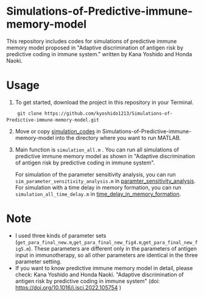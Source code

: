 # Simulations-of-Predictive-immune-memory-model
This repository includes codes for simulations of predictive immune memory model proposed in "Adaptive discrimination of antigen risk by predictive coding in immune system." written by Kana Yoshido and Honda Naoki.


# Usage
1. To get started, download the project in this repository in your Terminal.

```
    git clone https://github.com/kyoshido1213/Simulations-of-Predictive-immune-memory-model.git　　　　
```

2. Move or copy [simulation_codes](simulation_codes) in Simulations-of-Predictive-immune-memory-model into the directory where you want to run MATLAB.

3. Main function is `simulation_all.m` . You can run all simulations of predictive immune memory model as shown in "Adaptive discrimination of antigen risk by predictive coding in immune system".

   For simulation of the parameter sensitivity analysis, you can run `sim_parameter_sensitivity_analysis.m` in [paramter_sensitivity_analysis](paramter_sensitivity_analysis).
   For simulation with a time delay in memory formation, you can run `simulation_all_time_delay.m` in [time_delay_in_memory_formation](time_delay_in_memory_formation).


# Note
* I used three kinds of parameter sets (`get_para_final_new.m`,`get_para_final_new_fig4.m`,`get_para_final_new_fig5.m`).
  These parameters are different only in the parameters of antigen input in immunotherapy, so all other parameters are identical in the three parameter setting.
* If you want to know predictive immune memory model in detail, please check: Kana Yoshido and Honda Naoki. "Adaptive discrimination of antigen risk by predictive coding in immune system" (doi: https://doi.org/10.1016/j.isci.2022.105754 )
